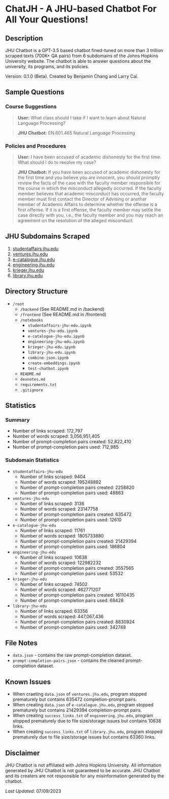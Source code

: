 # ChatJH - A JHU-based Chatbot For All Your Questions!

## Description

JHU Chatbot is a GPT-3.5 based chatbot fined-tuned on more than 3 trillion scraped texts (700K+ QA pairs) from 6 subdomains of the Johns Hopkins University website. The chatbot is able to answer questions about the university, its programs, and its policies.

Version: 0.1.0 (Beta). Created by Benjamin Chang and Larry Cai.

## Sample Questions

### Course Suggestions

> **User:** What class should I take if I want to learn about Natural Language Processing?

> **JHU Chatbot:** EN.601.465 Natural Language Processing

### Policies and Procedures

> **User:** I have been accused of academic dishonesty for the first time. What should I do to resolve my case?

> **JHU Chatbot:** If you have been accused of academic dishonesty for the first time and you believe you are innocent, you should promptly review the facts of the case with the faculty member responsible for the course in which the misconduct allegedly occurred. If the faculty member believes that academic misconduct has occurred, the faculty member must first contact the Director of Advising or another member of Academic Affairs to determine whether the offense is a first offense. If it is a first offense, the faculty member may settle the case directly with you, i.e., the faculty member and you may reach an agreement on the resolution of the alleged misconduct.

## JHU Subdomains Scraped

1. [studentaffairs.jhu.edu](https://studentaffairs.jhu.edu/)
2. [ventures.jhu.edu](https://ventures.jhu.edu/)
3. [e-catalogue.jhu.edu](https://e-catalogue.jhu.edu/)
4. [engineering.jhu.edu](https://engineering.jhu.edu/)
5. [krieger.jhu.edu](https://krieger.jhu.edu/)
6. [library.jhu.edu](https://library.jhu.edu/)

## Directory Structure

- `/root`
  - `/backend` (See README.md in /backend)
  - `/frontend` (See README.md in /frontend)
  - `/notebooks`
    - `studentaffairs-jhu-edu.ipynb`
    - `ventures-jhu-edu.ipynb`
    - `e-catalogue-jhu-edu.ipynb`
    - `engineering-jhu-edu.ipynb`
    - `krieger-jhu-edu.ipynb`
    - `library-jhu-edu.ipynb`
    - `combine-json.ipynb`
    - `create-embeddings.ipynb`
    - `test-chatbot.ipynb`
  - `README.md`
  - `devnotes.md`
  - `requirements.txt`
  - `.gitignore`

## Statistics

### Summary

- Number of links scraped: 172,797
- Number of words scraped: 3,056,951,405
- Number of prompt-completion pairs created: 52,822,410
- Number of prompt-completion pairs used: 712,985

### Subdomain Statistics

- `studentaffairs-jhu-edu`
  - Number of links scraped: 9404
  - Number of words scraped: 195248892
  - Number of prompt-completion pairs created: 2258820
  - Number of prompt-completion pairs used: 48863
- `ventures-jhu-edu`
  - Number of links scraped: 3136
  - Number of words scraped: 23147758
  - Number of prompt-completion pairs created: 635472
  - Number of prompt-completion pairs used: 12610
- `e-catalogue-jhu-edu`
  - Number of links scraped: 11761
  - Number of words scraped: 1805733880
  - Number of prompt-completion pairs created: 21429394
  - Number of prompt-completion pairs used: 186804
- `engineering-jhu-edu`
  - Number of links scraped: 10638
  - Number of words scraped: 122982232
  - Number of prompt-completion pairs created: 3557565
  - Number of prompt-completion pairs used: 53532
- `krieger-jhu-edu`
  - Number of links scraped: 74502
  - Number of words scraped: 462771207
  - Number of prompt-completion pairs created: 16110435
  - Number of prompt-completion pairs used: 68428
- `library-jhu-edu`
  - Number of links scraped: 63356
  - Number of words scraped: 447,067,436
  - Number of prompt-completion pairs created: 8830924
  - Number of prompt-completion pairs used: 342748

## File Notes

- `data.json` - contains the raw prompt-completion dataset.
- `prompt-completion-pairs.json` - contains the cleaned prompt-completion dataset.

## Known Issues

- When craeting `data.json` of `ventures.jhu.edu`, program stopped prematurely but contains 635472 completion-prompt pairs.
- When creating `data.json` of `e-catalogue.jhu.edu`, program stopped prematurely but contains 21429394 completion-prompt pairs.
- When creating `success_links.txt` of `engineering.jhu.edu`, program stopped prematurely due to file size/storage issues but contains 10638 links.
- When creating `success_links.txt` of `library.jhu.edu`, program stopped prematurely due to file size/storage issues but contains 63360 links.

## Disclaimer

JHU Chatbot is not affiliated with Johns Hopkins University. All information generated by JHU Chatbot is not guaranteed to be accurate. JHU Chatbot and its creaters are not responsible for any misinformation generated by the chatbot.

_Last Updated:_ 07/09/2023
